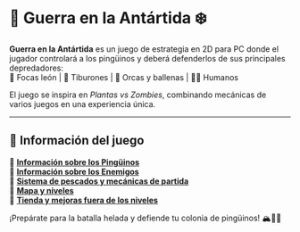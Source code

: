 # 🐧 Guerra en la Antártida ❄️  

**Guerra en la Antártida** es un juego de estrategia en 2D para PC donde el jugador controlará a los pingüinos y deberá defenderlos de sus principales depredadores:  
🦭 Focas león | 🦈 Tiburones | 🐋 Orcas y ballenas | 🚶‍♂️ Humanos  

El juego se inspira en *Plantas vs Zombies*, combinando mecánicas de varios juegos en una experiencia única.  

---

## 📖 Información del juego  

🔹 **[Información sobre los Pingüinos](Documentacion/Pinguinos.md)**  
🔹 **[Información sobre los Enemigos](Documentacion/Enemigos.md)**  
🔹 **[Sistema de pescados y mecánicas de partida](Documentacion/SistemaPescados.md)**  
🔹 **[Mapa y niveles](Documentacion/MapasNiveles.md)**  
🔹 **[Tienda y mejoras fuera de los niveles](Documentacion/TiendaOffNiveles.md)**  

¡Prepárate para la batalla helada y defiende tu colonia de pingüinos! 🏔️🐧🔥  
